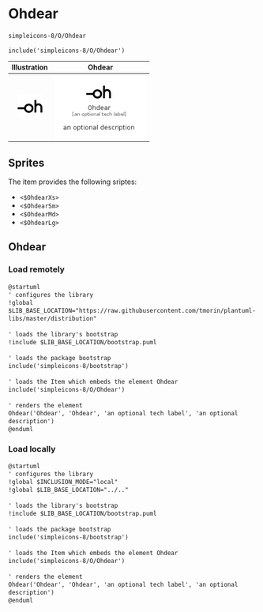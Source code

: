 # Ohdear


```text
simpleicons-8/O/Ohdear
```

```text
include('simpleicons-8/O/Ohdear')
```



| Illustration | Ohdear |
| :---: | :---: |
| ![illustration for Illustration](../../simpleicons-8/O/Ohdear.png) | ![illustration for Ohdear](../../simpleicons-8/O/Ohdear.Local.png) |



## Sprites
The item provides the following sriptes:

- `<$OhdearXs>`
- `<$OhdearSm>`
- `<$OhdearMd>`
- `<$OhdearLg>`





## Ohdear

### Load remotely
```plantuml
@startuml
' configures the library
!global $LIB_BASE_LOCATION="https://raw.githubusercontent.com/tmorin/plantuml-libs/master/distribution"

' loads the library's bootstrap
!include $LIB_BASE_LOCATION/bootstrap.puml

' loads the package bootstrap
include('simpleicons-8/bootstrap')

' loads the Item which embeds the element Ohdear
include('simpleicons-8/O/Ohdear')

' renders the element
Ohdear('Ohdear', 'Ohdear', 'an optional tech label', 'an optional description')
@enduml
```

### Load locally
```plantuml
@startuml
' configures the library
!global $INCLUSION_MODE="local"
!global $LIB_BASE_LOCATION="../.."

' loads the library's bootstrap
!include $LIB_BASE_LOCATION/bootstrap.puml

' loads the package bootstrap
include('simpleicons-8/bootstrap')

' loads the Item which embeds the element Ohdear
include('simpleicons-8/O/Ohdear')

' renders the element
Ohdear('Ohdear', 'Ohdear', 'an optional tech label', 'an optional description')
@enduml
```

